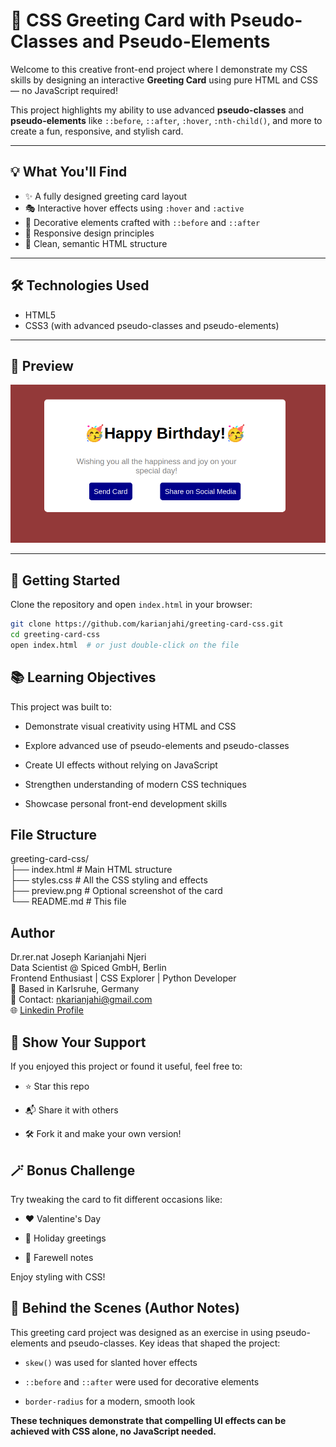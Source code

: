 # 🎨 CSS Greeting Card with Pseudo-Classes and Pseudo-Elements

Welcome to this creative front-end project where I demonstrate my CSS skills by designing an interactive **Greeting Card** using pure HTML and CSS — no JavaScript required!

This project highlights my ability to use advanced **pseudo-classes** and **pseudo-elements** like `::before`, `::after`, `:hover`, `:nth-child()`, and more to create a fun, responsive, and stylish card.

---

## 💡 What You'll Find

- ✨ A fully designed greeting card layout
- 🎭 Interactive hover effects using `:hover` and `:active`
- 💌 Decorative elements crafted with `::before` and `::after`
- 📐 Responsive design principles
- 🎯 Clean, semantic HTML structure

---

## 🛠 Technologies Used

- HTML5
- CSS3 (with advanced pseudo-classes and pseudo-elements)

---

## 📸 Preview

![Greeting Card Screenshot](./preview.png)  


---

## 🚀 Getting Started

Clone the repository and open `index.html` in your browser:

```bash
git clone https://github.com/karianjahi/greeting-card-css.git
cd greeting-card-css
open index.html  # or just double-click on the file
```

## 📚 Learning Objectives

This project was built to:

- Demonstrate visual creativity using HTML and CSS

- Explore advanced use of pseudo-elements and pseudo-classes

- Create UI effects without relying on JavaScript

- Strengthen understanding of modern CSS techniques

- Showcase personal front-end development skills

## File Structure
greeting-card-css/ <br>
├── index.html        # Main HTML structure <br>
├── styles.css        # All the CSS styling and effects<br>
├── preview.png       # Optional screenshot of the card<br>
└── README.md         # This file<br>


## Author
Dr.rer.nat Joseph Karianjahi Njeri<br>
Data Scientist @ Spiced GmbH, Berlin<br>
Frontend Enthusiast | CSS Explorer | Python Developer<br>
📍 Based in Karlsruhe, Germany<br>
📧 Contact: nkarianjahi@gmail.com<br>
🌐 [Linkedin Profile](www.linkedin.com/in/josephkarianjahinjeri)<br>


## 🌟 Show Your Support

If you enjoyed this project or found it useful, feel free to:

- ⭐ Star this repo

- 📬 Share it with others

- 🛠 Fork it and make your own version!


## 🪄 Bonus Challenge

Try tweaking the card to fit different occasions like:

- ❤️ Valentine's Day

- 🎄 Holiday greetings

- 👋 Farewell notes

Enjoy styling with CSS!


## 🧠 Behind the Scenes (Author Notes)

This greeting card project was designed as an exercise in using pseudo-elements and pseudo-classes. Key ideas that shaped the project:

- `skew()` was used for slanted hover effects

- `::before` and `::after` were used for decorative elements

- `border-radius` for a modern, smooth look

**These techniques demonstrate that compelling UI effects can be achieved with CSS alone, no JavaScript needed.**